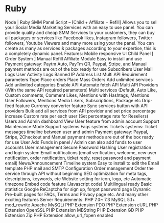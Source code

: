 # Ruby
Node | Ruby SMM Panel Script – [Child + Affiliate + Refill] Allows you to sell your Social Media Marketing Services with an easy to use panel. You can provide quality and cheap SMM Services to your customers, they can buy all packages or services like Facebook likes, Instagram followers, Twitter followers, Youtube Viewers and many more using your the panel. You can create as many as services &amp; packages according to your expertise, this is a completely dynamic panel.  Features:  Mobile responsive UI Child Panel [ Order System ] Manual Refill Affiliate Module Easy to install and use Payment gateway:  Paytm Auto, PayTm QR, Paypal, Stripe, and Manual payment methods are out of the box ready for use Subscribers User Mail Logs User Activity Logs Banned IP Address List Multi API Requirement parameters Type Place orders Place Mass Orders Add unlimited services Add unlimited categories Enable API Automate fetch API Multi API Providers (With the same API required parameters) Multi services (Default, Auto Like, Custom comments, Comment Likes, Mentions with Hashtags, Mentions User Followers, Mentions Media Likers, Subscriptions, Package etc Drip-feed feature Currency converter feature Sync services button with API providers Bulk add all services from API provider and set price percentage increase Custom rate per each user (Set percentage rate for Resellers) Users and Admin dashboard View User feature from admin account Support Maintenance Mode Support systems Faqs systems Tickets systems: Ticket messages timeline between user and admin Payment gateway: Paypal, Stripe, 2Checkout and Manual payment methods are out of the box ready for use User Add Funds in panel / Admin can also add funds to user accounts User management Secure Password Hashing User registration and login system Email notifications (email verification, welcome, new user notification, order notification, ticket reply, reset password and payment email) News/Announcement Timeline system Easy to install to edit the Email template PHP mail and SMTP Configuration Order management Order the service through API without beginning SEO optimization for meta tags, descriptions, keywords, etc Website setting for icon, logo, etc Automatic timezone Embed code feature (Javascript code) Multilingual ready Basic statistics Google ReCaptcha for sign up, forgot password page Dynamic Pre-built pages for FAQs, Terms and Privacy page etc. And many other exciting features Server Requirements:  PHP 7.0~ 7.3 MySQL 5.1+ mod_rewrite Apache MySQLi PHP Extension PDO PHP Extension cURL PHP Extension OpenSSL PHP Extension MBString PHP Extension GD PHP Extension Zip PHP Extension allow_url_fopen enabled
